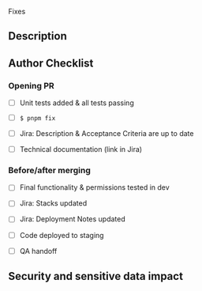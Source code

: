 Fixes 

## Description



## Author Checklist
### Opening PR
- [ ] Unit tests added & all tests passing
- [ ] `$ pnpm fix`
- [ ] Jira: Description & Acceptance Criteria are up to date
- [ ] Technical documentation (link in Jira)


### Before/after merging
- [ ] Final functionality & permissions tested in dev
- [ ] Jira: Stacks updated
- [ ] Jira: Deployment Notes updated
- [ ] Code deployed to staging
- [ ] QA handoff


## Security and sensitive data impact

